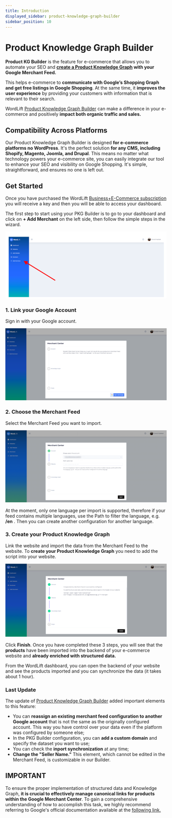 ```yaml
---
title: Introduction
displayed_sidebar: product-knowledge-graph-builder
sidebar_position: 10
---
```

# Product Knowledge Graph Builder
**Product KG Builder** is the feature for e-commerce that allows you to automate your SEO and **[create a Product Knowledge Graph](https://wordlift.io/blog/en/how-build-product-knowledge-graph/) with your Google Merchant Feed.**

This helps e-commerce to **communicate with Google’s Shopping Graph and get free listings in Google Shopping**. At the same time, it **improves the user experience** by providing your customers with information that is relevant to their search.

WordLift [Product Knowledge Graph Builder](https://wordlift.io/seo-for-non-wordpress-ecommerce/) can make a difference in your e-commerce and positively **impact both organic traffic and sales.**

## Compatibility Across Platforms
Our Product Knowledge Graph Builder is designed **for e-commerce platforms no WordPress**. It's the perfect solution **for any CMS, including Shopify, Magento, Joomla, and Drupal**. This means no matter what technology powers your e-commerce site, you can easily integrate our tool to enhance your SEO and visibility on Google Shopping. It's simple, straightforward, and ensures no one is left out.

## Get Started
Once you have purchased the WordLift [Business+E-Commerce subscription](https://wordlift.io/business/) you will receive a key and then you will be able to access your dashboard.

The first step to start using your PKG Builder is to go to your dashboard and click on **+ Add Merchant** on the left side, then follow the simple steps in the wizard.

![image](images/PKGBuilder_0.png)

### 1. Link your Google Account
Sign in with your Google account.

![image](images/PKGBuilder_1.png)

### 2. Choose the Merchant Feed
Select the Merchant Feed you want to import.

![image](images/PKGBuilder_2.png)

At the moment, only one language per import is supported, therefore if your feed contains multiple languages, use the Path to filter the language, e.g. **/en** . Then you can create another configuration for another language.

### 3. Create your Product Knowledge Graph
Link the website and import the data from the Merchant Feed to the website. To **create your Product Knowledge Graph** you need to add the script into your website.

![image](images/PKGBuilder_3.png)

Click **Finish**. Once you have completed these 3 steps, you will see that the **products** have been imported into the backend of your e-commerce website and **already enriched with structured data.**

From the WordLift dashboard, you can open the backend of your website and see the products imported and you can synchronize the data (it takes about 1 hour).

### Last Update 

The update of [Product Knowledge Graph Builder](https://wordlift.io/seo-for-non-wordpress-ecommerce/) added important elements to this feature:
- You can **reassign an existing merchant feed configuration to another Google account** that is not the same as the originally configured account. This way you have control over your data even if the platform was configured by someone else;
- In the PKG Builder configuration, you can **add a custom domain** and specify the dataset you want to use;
- You can check the **inport synchronization** at any time;
- **Change the "Seller Name."** This element, which cannot be edited in the Merchant Feed, is customizable in our Builder.

## IMPORTANT 
To ensure the proper implementation of structured data and Knowledge Graph, **it is crucial to effectively manage canonical links for products within the Google Merchant Center**. To gain a comprehensive understanding of how to accomplish this task, we highly recommend referring to Google's official documentation available at the [following link.](https://support.google.com/merchants/answer/9340054?hl=en)
